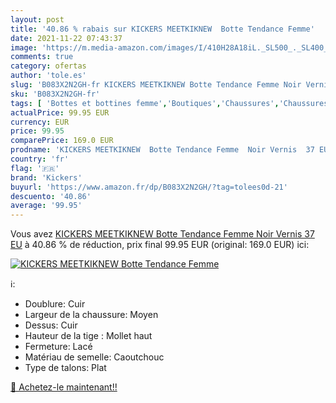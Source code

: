 ```yaml
---
layout: post
title: '40.86 % rabais sur KICKERS MEETKIKNEW  Botte Tendance Femme'
date: 2021-11-22 07:43:37
image: 'https://m.media-amazon.com/images/I/410H28A18iL._SL500_._SL400_.jpg'
comments: true
category: ofertas
author: 'tole.es'
slug: 'B083X2N2GH-fr KICKERS MEETKIKNEW Botte Tendance Femme Noir Vernis 37 EU'
sku: 'B083X2N2GH-fr'
tags: [ 'Bottes et bottines femme','Boutiques','Chaussures','Chaussures et Sacs','Chaussures femme','Custom Stores','kickers', ]
actualPrice: 99.95 EUR
currency: EUR
price: 99.95
comparePrice: 169.0 EUR
prodname: 'KICKERS MEETKIKNEW  Botte Tendance Femme  Noir Vernis  37 EU'
country: 'fr'
flag: '🇫🇷'
brand: 'Kickers'
buyurl: 'https://www.amazon.fr/dp/B083X2N2GH/?tag=tolees0d-21'
descuento: '40.86'
average: '99.95'
---
```


Vous avez [KICKERS MEETKIKNEW  Botte Tendance Femme  Noir Vernis  37 EU](https://www.amazon.fr/dp/B083X2N2GH/?tag=tolees0d-21)  à  40.86 % de réduction, prix final  99.95 EUR (original: 169.0 EUR) ici:

[![KICKERS MEETKIKNEW  Botte Tendance Femme](https://m.media-amazon.com/images/I/410H28A18iL._SL500_._SL400_.jpg)](https://www.amazon.fr/dp/B083X2N2GH/?tag=tolees0d-21)

ℹ️:

- Doublure: Cuir
- Largeur de la chaussure: Moyen
- Dessus: Cuir
- Hauteur de la tige : Mollet haut
- Fermeture: Lacé
- Matériau de semelle: Caoutchouc
- Type de talons: Plat

[🛒 Achetez-le maintenant!!](https://www.amazon.fr/dp/B083X2N2GH/?tag=tolees0d-21)
